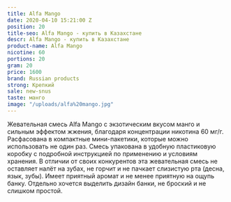 ```yaml
---
title: Alfa Mango
date: 2020-04-10 15:21:00 Z
position: 20
title-seo: Alfa Mango - купить в Казахстане
descr: Alfa Mango - купить в Казахстане
product-name: Alfa Mango
nicotine: 60
portions: 20
gram: 20
price: 1600
brand: Russian products
strong: Крепкий
sale: new-snus
taste: манго
image: "/uploads/alfa%20mango.jpg"
---
```


Жевательная смесь Alfa Mango с экзотическим вкусом манго и сильным эффектом жжения, благодаря концентрации никотина 60 мг/г. Расфасована в компактные мини-пакетики, которые можно использовать не один раз. Смесь упакована в удобную пластиковую коробку с подробной инструкцией по применению и условиям хранения.
В отличии от своих конкурентов эта жевательная смесь не оставляет налёт на зубах, не горчит и не пачкает слизистую рта (десна, язык, зубы). Имеет приятный аромат и не менее приятную на ощупь банку. Отдельно хочется выделить дизайн банки, не броский и не слишком простой.